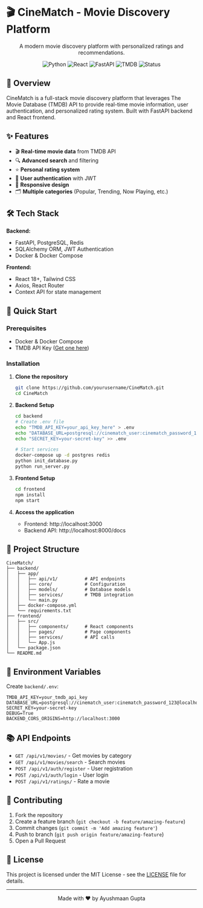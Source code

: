 # 🎬 CineMatch - Movie Discovery Platform

<div align="center">
  <p>A modern movie discovery platform with personalized ratings and recommendations.</p>
  <img src="https://img.shields.io/badge/Python-3.9+-blue.svg" alt="Python">
  <img src="https://img.shields.io/badge/React-18+-61DAFB.svg" alt="React">
  <img src="https://img.shields.io/badge/FastAPI-0.104+-009688.svg" alt="FastAPI">
  <img src="https://img.shields.io/badge/TMDB-API-01D277.svg" alt="TMDB">
  <img src="https://img.shields.io/badge/Status-Completed-success.svg" alt="Status">
</div>

## 🎯 Overview

CineMatch is a full-stack movie discovery platform that leverages The Movie Database (TMDB) API to provide real-time movie information, user authentication, and personalized rating system. Built with FastAPI backend and React frontend.

## ✨ Features

- 🎬 **Real-time movie data** from TMDB API
- 🔍 **Advanced search** and filtering
- ⭐ **Personal rating system** 
- 👤 **User authentication** with JWT
- 📱 **Responsive design**
- 🗂️ **Multiple categories** (Popular, Trending, Now Playing, etc.)

## 🛠️ Tech Stack

**Backend:**
- FastAPI, PostgreSQL, Redis
- SQLAlchemy ORM, JWT Authentication
- Docker & Docker Compose

**Frontend:**
- React 18+, Tailwind CSS
- Axios, React Router
- Context API for state management

## 🚀 Quick Start

### Prerequisites
- Docker & Docker Compose
- TMDB API Key ([Get one here](https://www.themoviedb.org/settings/api))

### Installation

1. **Clone the repository**
   ```bash
   git clone https://github.com/yourusername/CineMatch.git
   cd CineMatch
   ```

2. **Backend Setup**
   ```bash
   cd backend
   # Create .env file
   echo "TMDB_API_KEY=your_api_key_here" > .env
   echo "DATABASE_URL=postgresql://cinematch_user:cinematch_password_123@localhost:5432/cinematch_db" >> .env
   echo "SECRET_KEY=your-secret-key" >> .env
   
   # Start services
   docker-compose up -d postgres redis
   python init_database.py
   python run_server.py
   ```

3. **Frontend Setup**
   ```bash
   cd frontend
   npm install
   npm start
   ```

4. **Access the application**
   - Frontend: http://localhost:3000
   - Backend API: http://localhost:8000/docs

## 📁 Project Structure

```
CineMatch/
├── backend/
│   ├── app/
│   │   ├── api/v1/          # API endpoints
│   │   ├── core/            # Configuration
│   │   ├── models/          # Database models
│   │   ├── services/        # TMDB integration
│   │   └── main.py
│   ├── docker-compose.yml
│   └── requirements.txt
├── frontend/
│   ├── src/
│   │   ├── components/      # React components
│   │   ├── pages/           # Page components
│   │   ├── services/        # API calls
│   │   └── App.js
│   └── package.json
└── README.md
```

## 🔧 Environment Variables

Create `backend/.env`:
```env
TMDB_API_KEY=your_tmdb_api_key
DATABASE_URL=postgresql://cinematch_user:cinematch_password_123@localhost:5432/cinematch_db
SECRET_KEY=your-secret-key
DEBUG=True
BACKEND_CORS_ORIGINS=http://localhost:3000
```

## 📚 API Endpoints

- `GET /api/v1/movies/` - Get movies by category
- `GET /api/v1/movies/search` - Search movies
- `POST /api/v1/auth/register` - User registration
- `POST /api/v1/auth/login` - User login
- `POST /api/v1/ratings/` - Rate a movie

## 🤝 Contributing

1. Fork the repository
2. Create a feature branch (`git checkout -b feature/amazing-feature`)
3. Commit changes (`git commit -m 'Add amazing feature'`)
4. Push to branch (`git push origin feature/amazing-feature`)
5. Open a Pull Request

## 📄 License

This project is licensed under the MIT License - see the [LICENSE](LICENSE) file for details.

---

<div align="center">
  <p>Made with ❤️ by Ayushmaan Gupta</p>
</div>